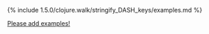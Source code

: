 {% include 1.5.0/clojure.walk/stringify_DASH_keys/examples.md %}

[Please add examples!](https://github.com/arrdem/grimoire/edit/master/_includes/1.6.0/clojure.walk/stringify_DASH_keys/examples.md)
